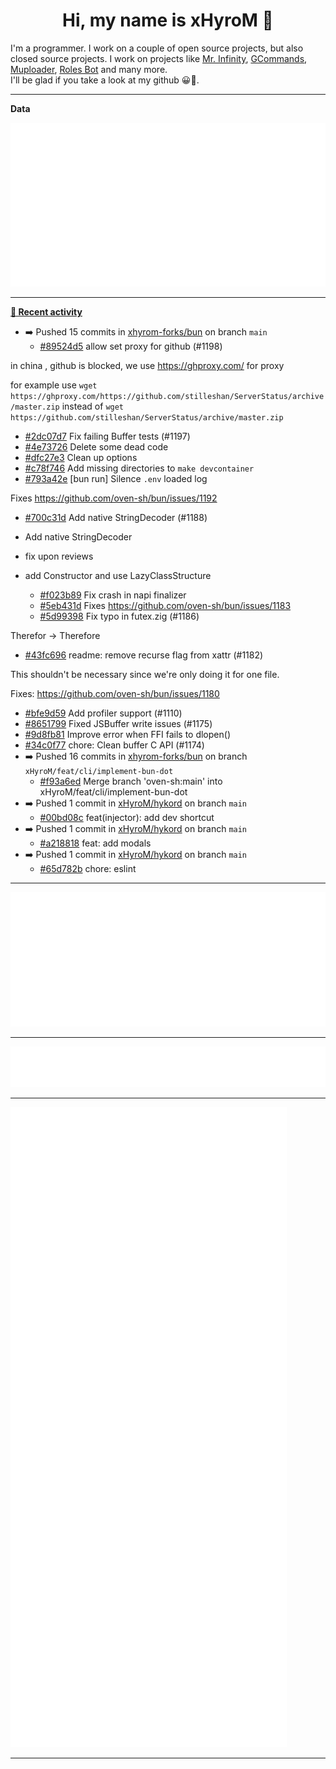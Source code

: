 <p align="center">
    <!-- <img src="https://avatars.githubusercontent.com/u/56601352" width="192" alt="hyro's pfp" /> -->
    <h1 align="center">Hi, my name is xHyroM 👋</h1>
</p>

I'm a programmer. I work on a couple of open source projects, but also closed source projects. I work on projects like [Mr. Infinity](https://discord.com/oauth2/authorize?client_id=720321585625694239&scope=bot%20applications.commands&permissions=8&redirect_uri=https://blobs.gq/imanager&prompt=consent&response_type=code), [GCommands](https://github.com/Garlic-Team/GCommands), [Muploader](https://github.com/xHyroM/Muploader), [Roles Bot](https://github.com/xHyroM/roles-bot) and many more.  
I'll be glad if you take a look at my github 😀👀.

___
**Data**

<img src="https://github.com/xHyroM/xHyroM/blob/master/.cache/base.svg">

___

**[📰 Recent activity](https://github.com/xHyroM)**
* ➡️ Pushed 15 commits in [xhyrom-forks/bun](https://github.com/xhyrom-forks/bun) on branch `main`
  * [#89524d5](https://github.com/xhyrom-forks/bun/commit/89524d5) allow set proxy for github (#1198)

in  china , github is blocked, we use https://ghproxy.com/ for proxy

for example
use
`wget https://ghproxy.com/https://github.com/stilleshan/ServerStatus/archive/master.zip`
instead of 
`wget https://github.com/stilleshan/ServerStatus/archive/master.zip`
  * [#2dc07d7](https://github.com/xhyrom-forks/bun/commit/2dc07d7) Fix failing Buffer tests (#1197)
  * [#4e73726](https://github.com/xhyrom-forks/bun/commit/4e73726) Delete some dead code
  * [#dfc27e3](https://github.com/xhyrom-forks/bun/commit/dfc27e3) Clean up options
  * [#c78f746](https://github.com/xhyrom-forks/bun/commit/c78f746) Add missing directories to `make devcontainer`
  * [#793a42e](https://github.com/xhyrom-forks/bun/commit/793a42e) [bun run] Silence `.env` loaded log

Fixes https://github.com/oven-sh/bun/issues/1192
  * [#700c31d](https://github.com/xhyrom-forks/bun/commit/700c31d) Add native StringDecoder (#1188)

* Add native StringDecoder

* fix upon reviews

* add Constructor and use LazyClassStructure
  * [#f023b89](https://github.com/xhyrom-forks/bun/commit/f023b89) Fix crash in napi finalizer
  * [#5eb431d](https://github.com/xhyrom-forks/bun/commit/5eb431d) Fixes https://github.com/oven-sh/bun/issues/1183
  * [#5d99398](https://github.com/xhyrom-forks/bun/commit/5d99398) Fix typo in futex.zig (#1186)

Therefor -&gt; Therefore
  * [#43fc696](https://github.com/xhyrom-forks/bun/commit/43fc696) readme: remove recurse flag from xattr (#1182)

This shouldn&#39;t be necessary since we&#39;re only doing it for one file.

Fixes: https://github.com/oven-sh/bun/issues/1180
  * [#bfe9d59](https://github.com/xhyrom-forks/bun/commit/bfe9d59) Add profiler support (#1110)
  * [#8651799](https://github.com/xhyrom-forks/bun/commit/8651799) Fixed JSBuffer write issues (#1175)
  * [#9d8fb81](https://github.com/xhyrom-forks/bun/commit/9d8fb81) Improve error when FFI fails to dlopen()
  * [#34c0f77](https://github.com/xhyrom-forks/bun/commit/34c0f77) chore: Clean buffer C API (#1174)
* ➡️ Pushed 16 commits in [xhyrom-forks/bun](https://github.com/xhyrom-forks/bun) on branch `xHyroM/feat/cli/implement-bun-dot`
  * [#f93a6ed](https://github.com/xhyrom-forks/bun/commit/f93a6ed) Merge branch &#39;oven-sh:main&#39; into xHyroM/feat/cli/implement-bun-dot
* ➡️ Pushed 1 commit in [xHyroM/hykord](https://github.com/xHyroM/hykord) on branch `main`
  * [#00bd08c](https://github.com/xHyroM/hykord/commit/00bd08c) feat(injector): add dev shortcut
* ➡️ Pushed 1 commit in [xHyroM/hykord](https://github.com/xHyroM/hykord) on branch `main`
  * [#a218818](https://github.com/xHyroM/hykord/commit/a218818) feat: add modals
* ➡️ Pushed 1 commit in [xHyroM/hykord](https://github.com/xHyroM/hykord) on branch `main`
  * [#65d782b](https://github.com/xHyroM/hykord/commit/65d782b) chore: eslint


___

<img src="https://github.com/xHyroM/xHyroM/blob/master/.cache/isocalendar.svg">

___

<img src="https://github.com/xHyroM/xHyroM/blob/master/.cache/languages.svg">

___

<img src="https://github.com/xHyroM/xHyroM/blob/master/.cache/achievements.svg">

___
